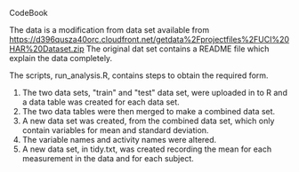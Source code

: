 CodeBook

The data is a modification from data set available from https://d396qusza40orc.cloudfront.net/getdata%2Fprojectfiles%2FUCI%20HAR%20Dataset.zip
The original dat set contains a README file which explain the data completely.

The scripts, run_analysis.R, contains steps to obtain the required form.
1. The two data sets, "train" and "test" data set, were uploaded in to R and a data table was created for each data set.
2. The two data tables were then merged to make a combined data set.
3. A new data set was created, from the combined data set, which only contain variables for mean and standard deviation.
4. The variable names and activity names were altered.
5. A new data set, in tidy.txt, was created recording the mean for each measurement in the data and for each subject.


